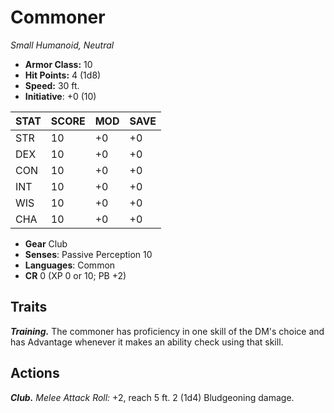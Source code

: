 # Commoner

*Small Humanoid, Neutral*

- **Armor Class:** 10
- **Hit Points:** 4 (1d8)
- **Speed:** 30 ft.
- **Initiative**: +0 (10)

|STAT|SCORE|MOD|SAVE|
| --- | --- | --- | ---- |
| STR | 10 | +0 | +0 |
| DEX | 10 | +0 | +0 |
| CON | 10 | +0 | +0 |
| INT | 10 | +0 | +0 |
| WIS | 10 | +0 | +0 |
| CHA | 10 | +0 | +0 |

- **Gear** Club
- **Senses**: Passive Perception 10
- **Languages**: Common
- **CR** 0 (XP 0 or 10; PB +2)

## Traits

***Training.*** The commoner has proficiency in one skill of the DM's choice and has Advantage whenever it makes an ability check using that skill.


## Actions

***Club.*** *Melee Attack Roll:* +2, reach 5 ft. 2 (1d4) Bludgeoning damage.

